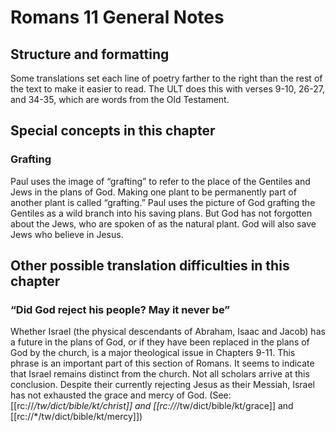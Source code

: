 # Romans 11 General Notes
## Structure and formatting

Some translations set each line of poetry farther to the right than the rest of the text to make it easier to read. The ULT does this with verses 9-10, 26-27, and 34-35, which are words from the Old Testament.

## Special concepts in this chapter

### Grafting
Paul uses the image of “grafting” to refer to the place of the Gentiles and Jews in the plans of God. Making one plant to be permanently part of another plant is called “grafting.” Paul uses the picture of God grafting the Gentiles as a wild branch into his saving plans. But God has not forgotten about the Jews, who are spoken of as the natural plant. God will also save Jews who believe in Jesus.

## Other possible translation difficulties in this chapter

### “Did God reject his people? May it never be”

Whether Israel (the physical descendants of Abraham, Isaac and Jacob) has a future in the plans of God, or if they have been replaced in the plans of God by the church, is a major theological issue in Chapters 9-11. This phrase is an important part of this section of Romans. It seems to indicate that Israel remains distinct from the church. Not all scholars arrive at this conclusion. Despite their currently rejecting Jesus as their Messiah, Israel has not exhausted the grace and mercy of God. (See: [[rc://*/tw/dict/bible/kt/christ]] and [[rc://*/tw/dict/bible/kt/grace]] and [[rc://*/tw/dict/bible/kt/mercy]])